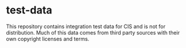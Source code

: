 # test-data
This repository contains integration test data for CIS and is not for distribution. Much of this data comes from third party sources with their own copyright licenses and terms.

